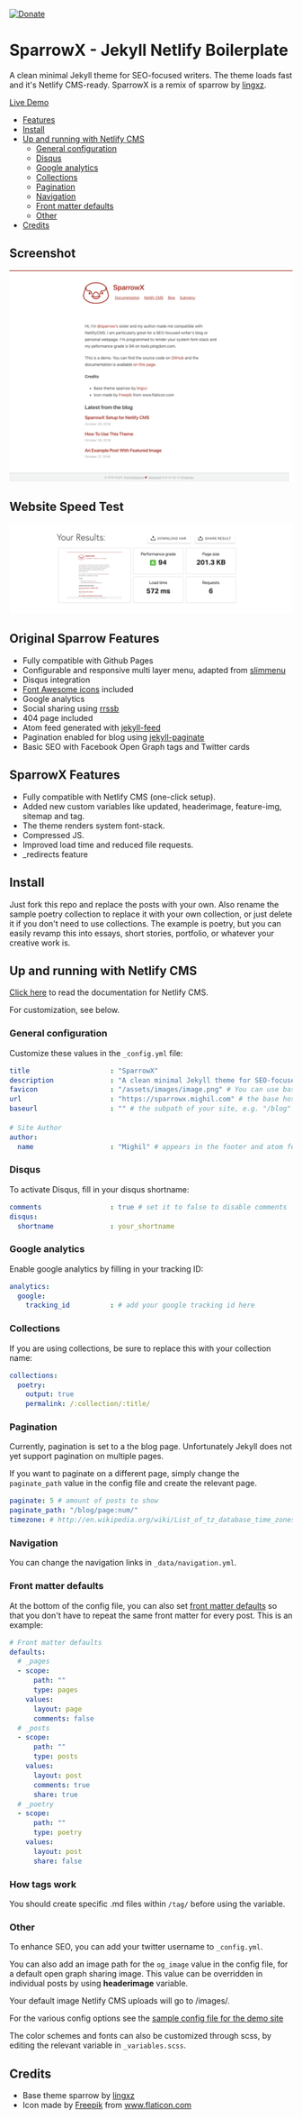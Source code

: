 [![Donate](https://img.shields.io/badge/Donate-PayPal-green.svg)](https://www.paypal.me/Mighil)

# SparrowX - Jekyll Netlify Boilerplate

A clean minimal Jekyll theme for SEO-focused writers. The theme loads fast and it's Netlify CMS-ready. SparrowX is a remix of sparrow by [lingxz](https://github.com/lingxz/sparrow).

[Live Demo](https://sparrowx.mighil.com/)

- [Features](#features)
- [Install](#install)
- [Up and running with Netlify CMS](#up-and-running-with-netlify-cms)
    - [General configuration](#general-configuration)
    - [Disqus](#disqus)
    - [Google analytics](#google-analytics)
    - [Collections](#collections)
    - [Pagination](#pagination)
    - [Navigation](#navigation)
    - [Front matter defaults](#front-matter-defaults)
    - [Other](#other)
- [Credits](#credits)

## Screenshot 

![](screenshot.png)

## Website Speed Test 

![](pagespeed.png)

## Original Sparrow Features

- Fully compatible with Github Pages
- Configurable and responsive multi layer menu, adapted from [slimmenu](https://github.com/adnantopal/slimmenu)
- Disqus integration
- [Font Awesome icons](http://fontawesome.io/) included
- Google analytics
- Social sharing using [rrssb](https://www.rrssb.ml/)
- 404 page included
- Atom feed generated with [jekyll-feed](https://github.com/jekyll/jekyll-feed)
- Pagination enabled for blog using [jekyll-paginate](https://github.com/jekyll/jekyll-paginate)
- Basic SEO with Facebook Open Graph tags and Twitter cards

## SparrowX Features

-  Fully compatible with Netlify CMS (one-click setup).
-  Added new custom variables like updated, headerimage, feature-img, sitemap and tag.
-  The theme renders system font-stack.
-  Compressed JS.
-  Improved load time and reduced file requests.
-  _redirects feature

## Install

Just fork this repo and replace the posts with your own. Also rename the sample poetry collection to replace it with your own collection, or just delete it if you don't need to use collections. The example is poetry, but you can easily revamp this into essays, short stories, portfolio, or whatever your creative work is. 


## Up and running with Netlify CMS

[Click here](https://sparrowx.mighil.com/netlify-cms-jekyll-setup) to read the documentation for Netlify CMS.

For customization, see below. 

### General configuration

Customize these values in the `_config.yml` file: 

```yaml
title                    : "SparrowX"
description              : "A clean minimal Jekyll theme for SEO-focused writers."
favicon                  : "/assets/images/image.png" # You can use base64 encoded images.
url                      : "https://sparrowx.mighil.com" # the base hostname & protocol for your site e.g. "https://mmistakes.github.io"
baseurl                  : "" # the subpath of your site, e.g. "/blog" leave blank if no subpath

# Site Author
author:
  name                   : "Mighil" # appears in the footer and atom feed
```


### Disqus

To activate Disqus, fill in your disqus shortname: 

```yaml
comments                 : true # set it to false to disable comments
disqus:
  shortname              : your_shortname
```

### Google analytics

Enable google analytics by filling in your tracking ID: 

```yaml
analytics:
  google:
    tracking_id          : # add your google tracking id here
```

### Collections

If you are using collections, be sure to replace this with your collection name: 

```yaml
collections:
  poetry:
    output: true
    permalink: /:collection/:title/
```

### Pagination

Currently, pagination is set to a the blog page. Unfortunately Jekyll does not yet support pagination on multiple pages. 

If you want to paginate on a different page, simply change the `paginate_path` value in the config file and create the relevant page. 

```yaml
paginate: 5 # amount of posts to show
paginate_path: "/blog/page:num/"
timezone: # http://en.wikipedia.org/wiki/List_of_tz_database_time_zones
```

### Navigation

You can change the navigation links in `_data/navigation.yml`.

### Front matter defaults

At the bottom of the config file, you can also set [front matter defaults](https://jekyllrb.com/docs/configuration/#front-matter-defaults) so that you don't have to repeat the same front matter for every post. This is an example: 

```yaml
# Front matter defaults
defaults:
  # _pages
  - scope:
      path: ""
      type: pages
    values:
      layout: page
      comments: false
  # _posts
  - scope:
      path: ""
      type: posts
    values:
      layout: post
      comments: true
      share: true
  # _poetry
  - scope:
      path: ""
      type: poetry
    values:
      layout: post
      share: false
```

### How tags work

You should create specific .md files within ```/tag/``` before using the variable.

### Other

To enhance SEO, you can add your twitter username to `_config.yml`. 

You can also add an image path for the `og_image` value in the config file, for a default open graph sharing image. This value can be overridden in individual posts by using **headerimage** variable. 

Your default image Netlify CMS uploads will go to /images/.

For the various config options see the [sample config file for the demo site](https://github.com/mighildotcom/sparrowx/blob/master/_config.yml)

The color schemes and fonts can also be customized through scss, by editing the relevant variable in `_variables.scss`. 

## Credits

- Base theme sparrow by [lingxz](https://github.com/lingxz/sparrow)
- Icon made by [Freepik](https://www.freepik.com/) from www.flaticon.com 
